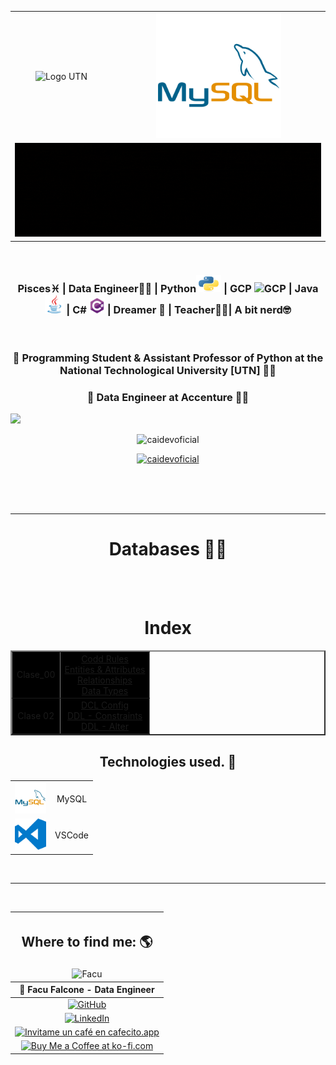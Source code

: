 <table>
    <tr>
        <td align='center'>
            <img alt="Logo UTN" src="https://www.utnfravirtual.org.ar/pluginfile.php/1/theme_moove/logo/1657209741/logo_top.png?raw=true" height="145px" />
        </td>
        <td align="center">
            <img alt="Logo MySQL" src="https://raw.githubusercontent.com/devicons/devicon/master/icons/mysql/mysql-original-wordmark.svg?raw=true" height="200px" />
        </td>
    </tr>
    <tr>
      <td align="center" colspan=2>
          <img alt="Personal Logo" src="https://github.com/caidevOficial/Logos/raw/master/Personales/Personal_Logo_Gif.gif?raw=true" height="150px" />
      </td>
    </tr>
</table></br>

<div align="center">
    <h3>Pisces♓ | Data Engineer👨‍💻 | Python<img src="https://raw.githubusercontent.com/devicons/devicon/master/icons/python/python-original.svg" alt="python" width="40" height="28"/> | GCP <img src="https://www.vectorlogo.zone/logos/google_cloud/google_cloud-icon.svg?raw=true" alt="GCP" width="30" height="30"> | Java <img src="https://raw.githubusercontent.com/devicons/devicon/master/icons/java/java-original.svg" alt="java" width="30" height="30"/> | C# <img src="https://raw.githubusercontent.com/devicons/devicon/master/icons/csharp/csharp-original.svg" alt="csharp" width="25" height="25"/> | Dreamer 💖 | Teacher👨‍🏫| A bit nerd🤓</h3>
    <br>
    <h3>📌 Programming Student & Assistant Professor of <strong>Python</strong> at the <br>
    <strong>National Technological University [UTN]</strong> 👨‍💻</h3>
    <h3>📌 Data Engineer at <strong>Accenture</strong> 👨‍💻</h3>
</div>

![](https://hit.yhype.me/github/profile?user_id=12877139)

<p align="center">
    <img src="https://komarev.com/ghpvc/?username=caidevoficial&label=Profile%20views&color=0e75b6&style=plastic" alt="caidevoficial" />
</p>

<p align="center">
    <a href="https://github.com/CaidevOficial">
        <img src="https://github-profile-trophy.vercel.app/?username=caidevoficial&theme=nord&column=7" alt="caidevoficial" />
    </a>
</p>
<br><br><br>

---

<div align="center">
  <h1>Databases 👨‍💻</h1>
</div></br></br>

<div align="center">
    <table border=2>
        <theader bgcolor="lime"><h1>Index</h1><theader>
        <tbody>
            <tr>
                <td bgcolor="black" color="white" align="center">Clase_00</td>
                <td bgcolor="black" color="white" align="center">
                    <a href='./Clase_00/01_Reglas_de_Codd.md'>Codd Rules</a></br>
                    <a href='./Clase_00/02_Entidades_y_Atributos.md'>Entities & Attributes</a></br>
                    <a href='./Clase_00/04_Relaciones.md'>Relationships</a></br>
                    <a href='./Clase_00/07_Tipos_de_Datos.md'>Data Types</a></br>
                </td>
            <tr>
                <td bgcolor="black" color="white" align="center">Clase 02</td>
                <td bgcolor="black" color="white" align="center">
                    <a href='./Clase_02/README_01.md'>DCL Config</a></br>
                    <a href='./Clase_02/README_02.md'>DDL - Constraints</a></br>
                    <a href='./Clase_02/README_03.md'>DDL - Alter</a></br>
                </td>
            </tr>
        </tbody>
    </table>
</div>

<table align='center'>
    <tr align='center'>
        <h2 align='center'>Technologies used. 📌</h2>
        <td>
            <a href="https://www.mysql.com/">
                <img alt="MySQL Logo" src="https://raw.githubusercontent.com/devicons/devicon/master/icons/mysql/mysql-original-wordmark.svg?raw=true" width="50px" height="50px" />
            </a>
        </td>
        <td><center>MySQL</center></td>
    </tr>
    <tr align='center'>
        <td>
            <a href="https://code.visualstudio.com/"><img alt="VSCode Logo" src="https://github.com/caidevOficial/Logos/blob/master/Lenguajes/visual-studio-code.svg?raw=true" height="50px" /></a>
        </td>
        <td><center>VSCode</center></td>
    </tr>
</table>
</br>

---

</br>
<table align='center'>
  <theader>
  <th><h2 align='center'>Where to find me: 🌎</h2></th>
    <tr align='center'>
      <td>
        <img class="circular" alt="Facu" src="https://avatars1.githubusercontent.com/u/12877139?s=400&u=d369ee24466653d9bbeeb9654930e3ff1c67b76a&v=4" width="80px" height="80px" />
      </td>
    </tr>
    <th><center>🤴 Facu Falcone - Data Engineer</center></th>
    </theader>
    <tbody>
    <tr align='center'>
      <td>
        <a href="https://github.com/caidevOficial/">
          <img alt="GitHub" src="https://img.shields.io/badge/GitHub-%2312100E.svg?&style=for-the-badge&logo=Github&logoColor=white" width="125px" height="30px" />
        </a>
      </td>
    </tr>
    <tr align='center'>
      <td>
          <a href="https://www.linkedin.com/in/facundo-falcone/">
            <img alt="LinkedIn" src="https://img.shields.io/badge/linkedin-%230077B5.svg?&style=for-the-badge&logo=linkedin&logoColor=white" width="125px" height="30px" />
          </a>
      </td>
    </tr>
    <tr align='center'>
      <td>
        <a href="https://cafecito.app/caidevoficial/">
          <img alt='Invitame un café en cafecito.app' srcset='https://cdn.cafecito.app/imgs/buttons/button_5.png 1x, https://cdn.cafecito.app/imgs/buttons/button_5_2x.png 2x, https://cdn.cafecito.app/imgs/buttons/button_5_3.75x.png 3.75x' src='https://cdn.cafecito.app/imgs/buttons/button_5.png' width="125px" height="30px" />
        </a>
      </td>
    </tr>
    <tr align='center'>
      <td>
        <a href='https://ko-fi.com/P5P74JBOH' target='_blank'>
          <img width="125px" height="30px" style='border:0px;height:36px;' src='https://cdn.ko-fi.com/cdn/kofi1.png?v=2' border='0' alt='Buy Me a Coffee at ko-fi.com' />
        </a>
      </td>
    </tr>
  </tbody>
</table>


